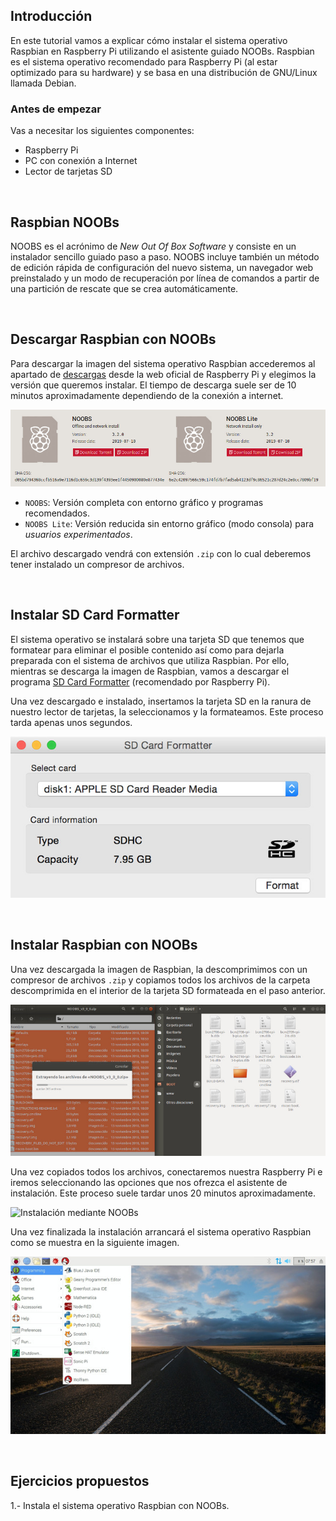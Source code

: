 ## Introducción

En este tutorial vamos a explicar cómo instalar el sistema operativo Raspbian en Raspberry Pi utilizando el asistente guiado NOOBs. Raspbian es el sistema operativo recomendado para Raspberry Pi (al estar optimizado para su hardware) y se basa en una distribución de GNU/Linux llamada Debian.

### Antes de empezar

Vas a necesitar los siguientes componentes:

- Raspberry Pi
- PC con conexión a Internet
- Lector de tarjetas SD



<br />



## Raspbian NOOBs

NOOBS es el acrónimo de *New Out Of Box Software* y consiste en un instalador sencillo guiado paso a paso. NOOBS incluye también un método de edición rápida de configuración del nuevo sistema, un navegador web preinstalado y un modo de recuperación por línea de comandos a partir de una partición de rescate que se crea automáticamente.



<br />



## Descargar Raspbian con NOOBs

Para descargar la imagen del sistema operativo Raspbian accederemos al apartado de [descargas](https://www.raspberrypi.org/downloads/noobs/) desde la web oficial de Raspberry Pi y elegimos la versión que queremos instalar. El tiempo de descarga suele ser de 10 minutos aproximadamente dependiendo de la conexión a internet.

![](img/descarga.jpg "Descargar Raspbian con NOOBs")

- `NOOBS`: Versión completa con entorno gráfico y programas recomendados.
- `NOOBS Lite`: Versión reducida sin entorno gráfico (modo consola) para *usuarios experimentados*.

El archivo descargado vendrá con extensión `.zip` con lo cual deberemos tener instalado un compresor de archivos.



<br />



## Instalar SD Card Formatter

El sistema operativo se instalará sobre una tarjeta SD que tenemos que formatear para eliminar el posible contenido así como para dejarla preparada con el sistema de archivos que utiliza Raspbian. Por ello, mientras se descarga la imagen de Raspbian, vamos a descargar el programa [SD Card Formatter](https://www.sdcard.org/downloads/index.html) (recomendado por Raspberry Pi).

Una vez descargado e instalado, insertamos la tarjeta SD en la ranura de nuestro lector de tarjetas, la seleccionamos y la formateamos. Este proceso tarda apenas unos segundos.

![](img/sdcard-formatter.jpg "Instalar SD Card Formatter")



<br />



## Instalar Raspbian con NOOBs

Una vez descargada la imagen de Raspbian, la descomprimimos con un compresor de archivos `.zip` y copiamos todos los archivos de la carpeta descomprimida en el interior de la tarjeta SD formateada en el paso anterior.

![](img/copiar.jpg "Copiar contenido")

Una vez copiados todos los archivos, conectaremos nuestra Raspberry Pi e iremos seleccionando las opciones que nos ofrezca el asistente de instalación. Este proceso suele tardar unos 20 minutos aproximadamente.

![](img/noobs.gif "Instalación mediante NOOBs")

Una vez finalizada la instalación arrancará el sistema operativo Raspbian como se muestra en la siguiente imagen.

![](img/raspbian.jpg "Sistema Operativo Raspbian")



<br />



## Ejercicios propuestos

1.- Instala el sistema operativo Raspbian con NOOBs.
